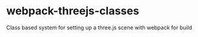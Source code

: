# webpack-threejs-classes
Class based system for setting up a three.js scene with webpack for build
